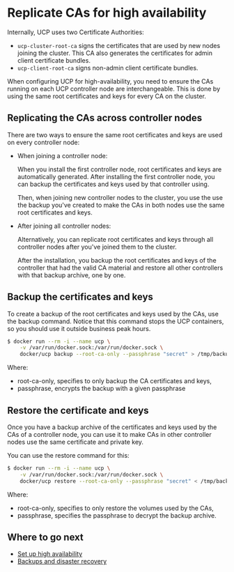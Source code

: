 <!--[metadata]>
+++
title ="Replicate CAs for high availability"
description="Docker Universal Control plane has support for high availability. Learn how to set up your installation to ensure it tolerates failures."
keywords= ["replica, controller, availability, high, ucp"]
[menu.main]
parent="mn_ucp_high_availability"
weight=10
+++
<![end-metadata]-->

# Replicate CAs for high availability

Internally, UCP uses two Certificate Authorities:

* `ucp-cluster-root-ca` signs the certificates that are used by new nodes
joining the cluster. This CA also generates the certificates for admin client
certificate bundles.
* `ucp-client-root-ca` signs non-admin client certificate bundles.

When configuring UCP for high-availability, you need to ensure the CAs running
on each UCP controller node are interchangeable. This is done by using the same
root certificates and keys for every CA on the cluster.


## Replicating the CAs across controller nodes

There are two ways to ensure the same root certificates and keys are used on
every controller node:

* When joining a controller node:

    When you install the first controller node, root certificates and keys are
    automatically generated.
    After installing the first controller node, you can backup the certificates
    and keys used by that controller using.


    Then, when joining new controller nodes to the cluster, you use the use
    the backup you've created to make the CAs in both nodes use the same root
    certificates and keys.

* After joining all controller nodes:

    Alternatively, you can replicate root certificates and keys through all
    controller nodes after you've joined them to the cluster.

    After the installation, you backup the root certificates and keys of the
    controller that had the valid CA material and restore all other controllers
    with that backup archive, one by one.


## Backup the certificates and keys

To create a backup of the root certificates and keys used by the CAs, use the
backup command. Notice that this command stops the UCP containers, so you
should use it outside business peak hours.

```bash
$ docker run --rm -i --name ucp \
    -v /var/run/docker.sock:/var/run/docker.sock \
    docker/ucp backup --root-ca-only --passphrase "secret" > /tmp/backup.tar
```

Where:

* root-ca-only, specifies to only backup the CA certificates and keys,
* passphrase, encrypts the backup with a given passphrase

## Restore the certificate and keys

Once you have a backup archive of the certificates and keys used by the CAs
of a controller node, you can use it to make CAs in other controller nodes
use the same certificate and private key.

You can use the restore command for this:

```bash
$ docker run --rm -i --name ucp \
    -v /var/run/docker.sock:/var/run/docker.sock \
    docker/ucp restore --root-ca-only --passphrase "secret" < /tmp/backup.tar
```

Where:

* root-ca-only, specifies to only restore the volumes used by the CAs,
* passphrase, specifies the passphrase to decrypt the backup archive.

## Where to go next

* [Set up high availability](set-up-high-availability.md)
* [Backups and disaster recovery](backups-and-disaster-recovery.md)
